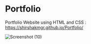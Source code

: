 # Portfolio
Portfolio Website using HTML and CSS : https://shirshakmgr.github.io/Portfolio/

![Screenshot (10)](https://user-images.githubusercontent.com/51474896/147472496-31efa8aa-4cee-4d1e-b0e0-ff5122a1bb35.png)

